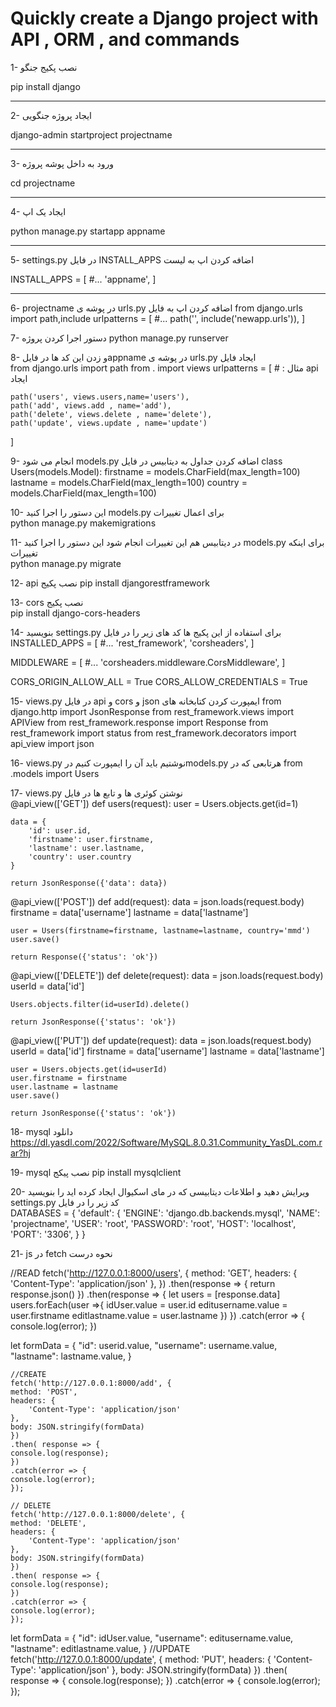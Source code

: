 # Quickly create a Django project with API , ORM , and commands



1- نصب پکیج جنگو

pip install django
<hr>

2- ایجاد پروژه جنگویی

django-admin startproject projectname
<hr>

3- ورود به داخل پوشه پروژه

cd projectname
<hr>

4- ایجاد یک اپ

python manage.py startapp appname
<hr>

5- settings.py در فایل INSTALL_APPS اضافه کردن اپ به لیست 

INSTALL_APPS = [
    #...
    'appname',
]
<hr>

6- projectname در پوشه ی urls.py اضافه کردن اپ به فایل 
from django.urls import path,include
urlpatterns = [
    #...
    path('', include('newapp.urls')),
]

7- دستور اجرا کردن پروژه
python manage.py runserver

8- و زدن این کد ها در فایلappname در پوشه ی urls.py ایجاد فایل   
from django.urls import path
from . import views
urlpatterns = [
    # : مثال api ایجاد

    path('users', views.users,name='users'),
    path('add', views.add , name='add'),
    path('delete', views.delete , name='delete'),
    path('update', views.update , name='update')
]

9- انجام می شود models.py اضافه کردن جداول به دیتابیس در فایل 
class Users(models.Model):
    firstname = models.CharField(max_length=100)
    lastname = models.CharField(max_length=100)
    country = models.CharField(max_length=100)

10- این دستور را اجرا کنید models.py برای اعمال تغییرات  
python manage.py makemigrations

11- در دیتابیس هم این تغییرات انجام شود این دستور را اجرا کنید models.py برای اینکه تغییرات  
python manage.py migrate

12- api نصب پکیج 
pip install djangorestframework

13- cors نصب پکیج  
pip install django-cors-headers

14- بنویسید settings.py برای استفاده از این پکیج ها کد های زیر را در فایل    
INSTALLED_APPS = [
    #...
    'rest_framework',
    'corsheaders',
]

MIDDLEWARE = [
    #...
    'corsheaders.middleware.CorsMiddleware',
]

CORS_ORIGIN_ALLOW_ALL = True
CORS_ALLOW_CREDENTIALS = True

15- views.py در فایل api و cors و json ایمپورت کردن کتابخانه های 
from django.http import JsonResponse
from rest_framework.views import APIView
from rest_framework.response import Response
from rest_framework import status
from rest_framework.decorators import api_view
import json

16- views.py نوشتیم باید آن را ایمپورت کنیم درmodels.py هرتابعی که در 
from .models import Users

17- views.py نوشتن کوئری ها و تابع ها در فایل  
@api_view(['GET'])
def users(request):
    user = Users.objects.get(id=1)

    data = {
        'id': user.id,
        'firstname': user.firstname,
        'lastname': user.lastname,
        'country': user.country
    }

    return JsonResponse({'data': data})


@api_view(['POST'])
def add(request):
    data = json.loads(request.body)
    firstname = data['username']
    lastname = data['lastname']

    user = Users(firstname=firstname, lastname=lastname, country='mmd')
    user.save()

    return Response({'status': 'ok'})



@api_view(['DELETE'])
def delete(request):
    data = json.loads(request.body)
    userId = data['id']

    Users.objects.filter(id=userId).delete()

    return JsonResponse({'status': 'ok'})


@api_view(['PUT'])
def update(request):
    data = json.loads(request.body)
    userId = data['id']
    firstname = data['username']
    lastname = data['lastname']

    user = Users.objects.get(id=userId)
    user.firstname = firstname
    user.lastname = lastname
    user.save()

    return JsonResponse({'status': 'ok'})

18- mysql دانلود  
https://dl.yasdl.com/2022/Software/MySQL.8.0.31.Community_YasDL.com.rar?hj

19- mysql نصب پیکج 
pip install mysqlclient

20- ویرایش دهید و اطلاعات دیتابیسی که در مای اسکیوال ایجاد کرده اید را بنویسید settings.py کد زیر را در فایل  
DATABASES = {
    'default': {
        'ENGINE': 'django.db.backends.mysql',
        'NAME': 'projectname',
        'USER': 'root',
        'PASSWORD': 'root',
        'HOST': 'localhost',
        'PORT': '3306',
    }
}

21- js در fetch نحوه درست
  
  //READ
  fetch('http://127.0.0.1:8000/users', {
    method: 'GET',
    headers: {
      'Content-Type': 'application/json'
    },
  })
  .then(response => {
    return response.json()
  })
  .then(response => {
    let users = [response.data]
    users.forEach(user =>{
      idUser.value = user.id
      editusername.value = user.firstname
      editlastname.value = user.lastname
    })
  })
  .catch(error => {
    console.log(error);
  })

let formData = {
    "id": userid.value,
    "username": username.value,
    "lastname": lastname.value,
    }

    //CREATE
    fetch('http://127.0.0.1:8000/add', {
    method: 'POST',
    headers: {
        'Content-Type': 'application/json'
    },
    body: JSON.stringify(formData)
    })
    .then( response => {
    console.log(response);
    })
    .catch(error => {
    console.log(error);
    });
    
    // DELETE
    fetch('http://127.0.0.1:8000/delete', {
    method: 'DELETE',
    headers: {
        'Content-Type': 'application/json'
    },
    body: JSON.stringify(formData)
    })
    .then( response => {
    console.log(response);
    })
    .catch(error => {
    console.log(error);
    });


  let formData = {
    "id": idUser.value,
    "username": editusername.value,
    "lastname": editlastname.value,
  }
    //UPDATE
    fetch('http://127.0.0.1:8000/update', {
    method: 'PUT',
    headers: {
      'Content-Type': 'application/json'
    },
    body: JSON.stringify(formData)
  })
  .then( response => {
    console.log(response);
  })
  .catch(error => {
    console.log(error);
  });
